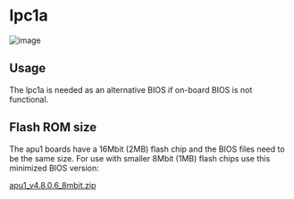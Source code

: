 # lpc1a

![image](https://user-images.githubusercontent.com/18163327/134538528-fc98b688-2dca-4306-ac66-021d2c83276a.png)

## Usage
The lpc1a is needed as an alternative BIOS if on-board BIOS is not functional.

## Flash ROM size
The apu1 boards have a 16Mbit (2MB) flash chip and the BIOS files need to be the same size.
For use with smaller 8Mbit (1MB) flash chips use this minimized BIOS version: 

[apu1_v4.8.0.6_8mbit.zip](https://github.com/pcengines/pcengines_internal_documentation/files/7219025/apu1_v4.8.0.6_8mbit.zip)

